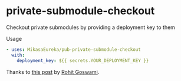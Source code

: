 # private-submodule-checkout
Checkout private submodules by providing a deployment key to them

Usage

```yaml
- uses: MikasaEureka/pub-private-submodule-checkout
  with:
    deployment_key: ${{ secrets.YOUR_DEPLOYMENT_KEY }}
```

Thanks to [this post](https://rgoswami.me/posts/priv-gh-actions/) by [Rohit Goswami](https://github.com/HaoZeke/).
